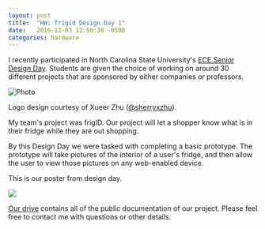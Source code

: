 ```yaml
---
layout: post
title:  "HW: frigid Design Day 1"
date:   2016-12-03 12:50:38 -0500
categories: hardware
---
```


I recently participated in North Carolina State University's [ECE Senior Design Day][dday]. Students are given the choice of working on around 30 different projects that are sponsored by either companies or professors. 

![Photo]({{site.url}}/assets/logo/frigid.png)

Logo design courtesy of Xueer Zhu ([@sherryxzhu][xueer]). 

My team's project was frigID. Our project will let a shopper know what is in their fridge while they are out shopping. 


By this Design Day we were tasked with completing a basic prototype. The prototype will take pictures of the interior of a user's fridge, and then allow the user to view those pictures on any web-enabled device. 


This is our poster from design day.

<img src="https://docs.google.com/drawings/d/e/2PACX-1vRU6mKfII42va7rMGRkuCbTzd8RwrtisGaqdrVbmo8i6ZWhJ-wmNviVkR3gBGBDUUGn5F3uuXgyEQr-/pub?w=3840&amp;h=2880">

[Our drive][drive] contains all of the public documentation of our project. Please feel free to contact me with questions or other details. 








[dday]:https://research.ece.ncsu.edu/seniordesign/design-day/


[xueer]: https://github.com/sherryxzhu


[drive]:https://drive.google.com/drive/folders/0B8N1iKoxiWFLZTJfTjB2eGpJMWM?usp=sharing

